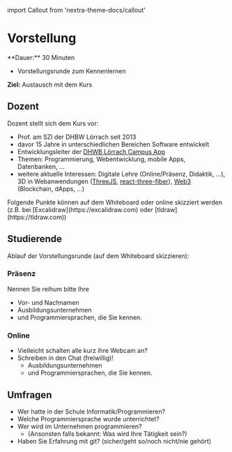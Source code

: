import Callout from 'nextra-theme-docs/callout'

# Vorstellung

<Callout>
  **Dauer:** 30 Minuten

  - Vorstellungsrunde zum Kennenlernen

  **Ziel:** Austausch mit dem Kurs
</Callout>


## Dozent

Dozent stellt sich dem Kurs vor: 

- Prof. am SZI der DHBW Lörrach seit 2013
- davor 15 Jahre in unterschiedlichen Bereichen Software entwickelt
- Entwicklungsleiter der [DHWB Lörrach Campus App](https://dhbw-loerrach.de/campus-app)
- Themen: Programmierung, Webentwicklung, mobile Apps, Datenbanken, …
- weitere aktuelle Interessen: Digitale Lehre (Online/Präsenz, Didaktik, …), 3D in Webanwendungen ([ThreeJS](https://threejs.org/), [react-three-fiber](https://docs.pmnd.rs/react-three-fiber/getting-started/introduction)), [Web3](https://ethereum.org/en/developers/docs/web2-vs-web3/) (Blockchain, dApps, …)

<Callout type="warning">
Folgende Punkte können auf dem Whiteboard oder online skizziert werden (z.B. bei [Excalidraw](https://excalidraw.com) oder [tldraw](https://tldraw.com))
</Callout>

## Studierende

Ablauf der Vorstellungsrunde (auf dem Whiteboard skizzieren):

### Präsenz

Nennen Sie reihum bitte Ihre

- Vor- und Nachnamen
- Ausbildungsunternehmen
- und Programmiersprachen, die Sie kennen.

### Online

- Vielleicht schalten alle kurz ihre Webcam an?
- Schreiben in den Chat (freiwillig)!
  - Ausbildungsunternehmen
  - und Programmiersprachen, die Sie kennen.

## Umfragen

- Wer hatte in der Schule Informatik/Programmieren?
- Welche Programmiersprache wurde unterrichtet?
- Wer wird im Unternehmen programmieren?
  - (Ansonsten falls bekannt: Was wird Ihre Tätigkeit sein?)
- Haben Sie Erfahrung mit git? (sicher/geht so/noch nicht/nie gehört)